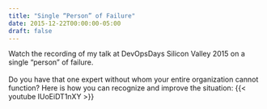 ```yaml
---
title: "Single “Person” of Failure"
date: 2015-12-22T00:00:00-05:00
draft: false
---
```


Watch the recording of my talk at DevOpsDays Silicon Valley 2015 on a single “person” of failure. </br></br>
Do you have that one expert without whom your entire organization cannot function? Here is how you can recognize and improve the situation:
{{< youtube IUoEiDT1nXY >}}
